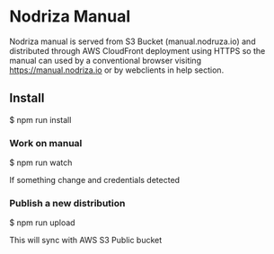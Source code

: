 # Nodriza Manual

Nodriza manual is served from S3 Bucket (manual.nodruza.io) and distributed through AWS CloudFront deployment using HTTPS so the manual can used by a conventional browser visiting https://manual.nodriza.io or by webclients in help section.

## Install

$ npm run install

### Work on manual

$ npm run watch

If something change and credentials detected

### Publish a new distribution

$ npm run upload

This will sync with AWS S3 Public bucket